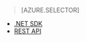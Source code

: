 > [AZURE.SELECTOR]
- [.NET SDK](../articles/media-services-dotnet-how-to-use.md)
- [REST API](../articles/media-services-rest-how-to-use.md)


<!--HONumber=52--> 
